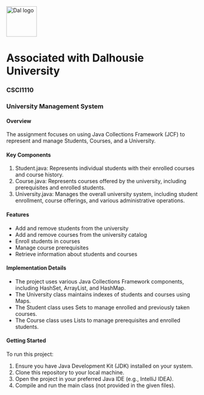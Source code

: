 <img src="https://github.com/user-attachments/assets/2ad86f70-12b4-4500-997d-9f8c1874a9b5" alt="Dal logo" width="80"/>
<h1>Associated with Dalhousie University</h1>

### CSCI1110
### University Management System

#### Overview
The assignment focuses on using Java Collections Framework (JCF) to represent and manage Students, Courses, and a University.

#### Key Components
1. Student.java: Represents individual students with their enrolled courses and course history.
2. Course.java: Represents courses offered by the university, including prerequisites and enrolled students.
3. University.java: Manages the overall university system, including student enrollment, course offerings, and various administrative operations.

#### Features
- Add and remove students from the university
- Add and remove courses from the university catalog
- Enroll students in courses
- Manage course prerequisites
- Retrieve information about students and courses

#### Implementation Details
- The project uses various Java Collections Framework components, including HashSet, ArrayList, and HashMap.
- The University class maintains indexes of students and courses using Maps.
- The Student class uses Sets to manage enrolled and previously taken courses.
- The Course class uses Lists to manage prerequisites and enrolled students.

#### Getting Started
To run this project:
1. Ensure you have Java Development Kit (JDK) installed on your system.
2. Clone this repository to your local machine.
3. Open the project in your preferred Java IDE (e.g., IntelliJ IDEA).
4. Compile and run the main class (not provided in the given files).
